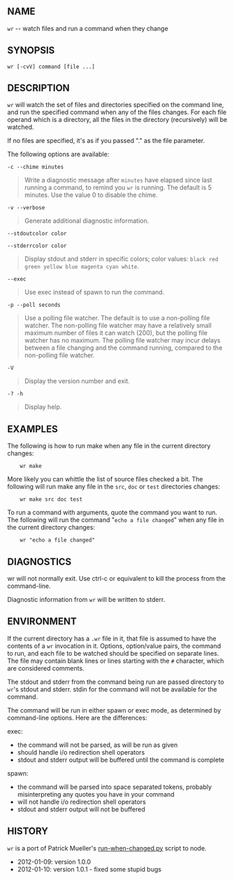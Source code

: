 <!--
# Copyright (c) 2012 Patrick Mueller
#
# Licensed under the Apache License, Version 2.0 (the "License");
# you may not use this file except in compliance with the License.
# You may obtain a copy of the License at
#
#     http://www.apache.org/licenses/LICENSE-2.0
#
# Unless required by applicable law or agreed to in writing, software
# distributed under the License is distributed on an "AS IS" BASIS,
# WITHOUT WARRANTIES OR CONDITIONS OF ANY KIND, either express or implied.
# See the License for the specific language governing permissions and
# limitations under the License.
-->

NAME
----

`wr` -- watch files and run a command when they change

SYNOPSIS
--------

    wr [-cvV] command [file ...]

DESCRIPTION
-----------

`wr` will watch the set of files and directories specified on the
command line, and run the specified command when any of the files
changes.  For each file operand which is a directory, all the files
in the directory (recursively)  will be watched.

If no files are specified, it's as if you passed "." as the file parameter.

The following options are available:

`-c --chime minutes`

> Write a diagnostic message after `minutes` have elapsed since last running
> a command, to remind you `wr` is running.  The default is 5 minutes.
> Use the value 0 to disable the chime.

`-v --verbose`

> Generate additional diagnostic information.

`--stdoutcolor color`

`--stderrcolor color`

> Display stdout and stderr in specific colors; color values:
> `black red green yellow blue magenta cyan white`.

`--exec`

> Use exec instead of spawn to run the command.

`-p --poll seconds`

> Use a polling file watcher.  The default is to use a non-polling file watcher.
> The non-polling file watcher
> may have a relatively small maximum number of files it can watch (200),
> but the polling file watcher has no maximum.
> The polling file
> watcher may incur delays between a file changing and the command running,
> compared to the non-polling file watcher.

`-V`

> Display the version number and exit.

`-? -h`

> Display help.

EXAMPLES
--------

The following is how to run make when any file in the current directory
changes:

        wr make

More likely you can whittle the list of source files checked a bit.  The
following will run make any file in the `src`, `doc` or `test` directories
changes:

        wr make src doc test

To run a command with arguments, quote the command you want to run.  The
following will run the command "`echo a file changed`" when any file in the
current directory changes:

        wr "echo a file changed"

DIAGNOSTICS
-----------

wr will not normally exit.   Use ctrl-c or equivalent to kill the process
from the command-line.

Diagnostic information from `wr` will be written to stderr.

ENVIRONMENT
-----------

If the current directory has a `.wr` file in it, that file is assumed
to have the contents of a `wr` invocation in it.  Options, option/value
pairs, the command to run, and each file to be watched should be
specified on separate lines.
The file may contain blank lines or lines starting with the `#` character,
which are considered comments.

The stdout and stderr from the command being run are passed directory to
`wr`'s stdout and stderr.  stdin for the command will not be available
for the command.

The command will be run in either spawn or exec mode, as determined by
command-line options.  Here are the differences:

exec:

* the command will not be parsed, as will be run as given
* should handle i/o redirection shell operators
* stdout and stderr output will be buffered until the command is complete

spawn:

* the command will be parsed into space separated tokens, probably
misinterpreting any quotes you have in your command
* will not handle i/o redirection shell operators
* stdout and stderr output will not be buffered

HISTORY
-------

`wr` is a port of Patrick Mueller's [run-when-changed.py](https://gist.github.com/240922)
script to node.

* 2012-01-09: version 1.0.0
* 2012-01-10: version 1.0.1 - fixed some stupid bugs
